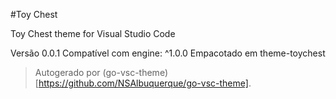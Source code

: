 #Toy Chest

Toy Chest theme for Visual Studio Code

Versão 0.0.1
Compatível com engine: ^1.0.0
Empacotado em theme-toychest

> Autogerado por (go-vsc-theme)[https://github.com/NSAlbuquerque/go-vsc-theme].